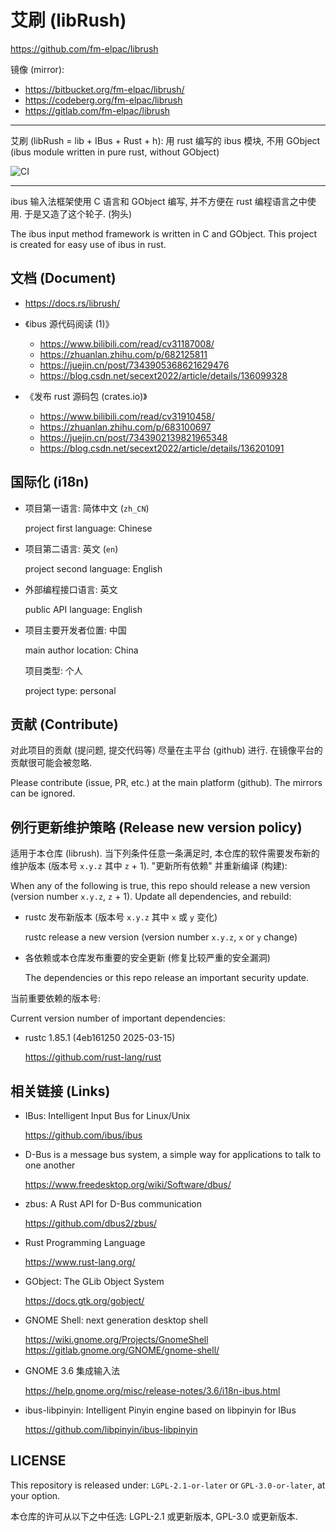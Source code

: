 # 艾刷 (libRush)
<https://github.com/fm-elpac/librush>

镜像 (mirror):
+ <https://bitbucket.org/fm-elpac/librush/>
+ <https://codeberg.org/fm-elpac/librush>
+ <https://gitlab.com/fm-elpac/librush>

----

艾刷 (libRush = lib + IBus + Rust + h):
用 rust 编写的 ibus 模块, 不用 GObject
(ibus module written in pure rust, without GObject)

![CI](https://github.com/fm-elpac/librush/actions/workflows/ci.yml/badge.svg)

----

ibus 输入法框架使用 C 语言和 GObject 编写,
并不方便在 rust 编程语言之中使用.
于是又造了这个轮子. (狗头)

The ibus input method framework is written in C and GObject.
This project is created for easy use of ibus in rust.


## 文档 (Document)

+ <https://docs.rs/librush/>

+ 《ibus 源代码阅读 (1)》
  - <https://www.bilibili.com/read/cv31187008/>
  - <https://zhuanlan.zhihu.com/p/682125811>
  - <https://juejin.cn/post/7343905368621629476>
  - <https://blog.csdn.net/secext2022/article/details/136099328>

+ 《发布 rust 源码包 (crates.io)》
  - <https://www.bilibili.com/read/cv31910458/>
  - <https://zhuanlan.zhihu.com/p/683100697>
  - <https://juejin.cn/post/7343902139821965348>
  - <https://blog.csdn.net/secext2022/article/details/136201091>


## 国际化 (i18n)

+ 项目第一语言: 简体中文 (`zh_CN`)

  project first language: Chinese

+ 项目第二语言: 英文 (`en`)

  project second language: English

+ 外部编程接口语言: 英文

  public API language: English

+ 项目主要开发者位置: 中国

  main author location: China

  项目类型: 个人

  project type: personal


## 贡献 (Contribute)

对此项目的贡献 (提问题, 提交代码等) 尽量在主平台 (github) 进行.
在镜像平台的贡献很可能会被忽略.

Please contribute (issue, PR, etc.) at the main platform (github).
The mirrors can be ignored.


## 例行更新维护策略 (Release new version policy)

适用于本仓库 (librush). 当下列条件任意一条满足时,
本仓库的软件需要发布新的维护版本 (版本号 `x.y.z` 其中 `z` + 1). "更新所有依赖"
并重新编译 (构建):

When any of the following is true, this repo should release a new version
(version number `x.y.z`, `z` + 1).
Update all dependencies, and rebuild:

- rustc 发布新版本 (版本号 `x.y.z` 其中 `x` 或 `y` 变化)

  rustc release a new version (version number `x.y.z`, `x` or `y` change)

- 各依赖或本仓库发布重要的安全更新 (修复比较严重的安全漏洞)

  The dependencies or this repo release an important security update.

当前重要依赖的版本号:

Current version number of important dependencies:

- rustc 1.85.1 (4eb161250 2025-03-15)

  <https://github.com/rust-lang/rust>


## 相关链接 (Links)

+ IBus: Intelligent Input Bus for Linux/Unix

  <https://github.com/ibus/ibus>

+ D-Bus is a message bus system, a simple way for applications to talk to one another

  <https://www.freedesktop.org/wiki/Software/dbus/>

+ zbus: A Rust API for D-Bus communication

  <https://github.com/dbus2/zbus/>

+ Rust Programming Language

  <https://www.rust-lang.org/>

+ GObject: The GLib Object System

  <https://docs.gtk.org/gobject/>

+ GNOME Shell: next generation desktop shell

  <https://wiki.gnome.org/Projects/GnomeShell>
  <https://gitlab.gnome.org/GNOME/gnome-shell/>

+ GNOME 3.6 集成输入法

  <https://help.gnome.org/misc/release-notes/3.6/i18n-ibus.html>

+ ibus-libpinyin: Intelligent Pinyin engine based on libpinyin for IBus

  <https://github.com/libpinyin/ibus-libpinyin>


## LICENSE

This repository is released under:
`LGPL-2.1-or-later` or `GPL-3.0-or-later`, at your option.

本仓库的许可从以下之中任选:
LGPL-2.1 或更新版本, GPL-3.0 或更新版本.
